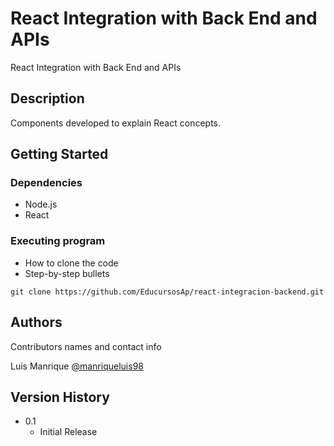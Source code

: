 # React Integration with Back End and APIs

React Integration with Back End and APIs

## Description

Components developed to explain React concepts.

## Getting Started

### Dependencies

* Node.js
* React

### Executing program

* How to clone the code
* Step-by-step bullets
```
git clone https://github.com/EducursosAp/react-integracion-backend.git
```

## Authors

Contributors names and contact info

Luis Manrique
[@manriqueluis98](https://www.linkedin.com/in/luis-manrique-julca-1a0a02175)

## Version History

* 0.1
    * Initial Release
